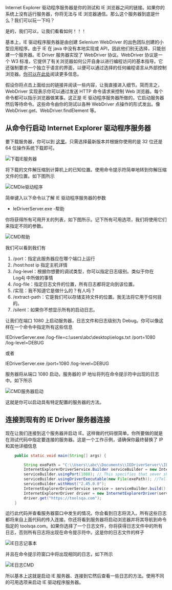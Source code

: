 Internet Explorer 驱动程序服务器是你的测试和 IE 浏览器之间的链接。如果你的系统上没有运行服务器，你将无法与 IE 浏览器通信。那么这个服务器到底是什么？我们可以玩一下吗？

是的，我们可以，让我们看看如何！！！

基本上，IE 驱动程序服务器是由创建 Selenium WebDriver 的出色团队创建的小型应用程序。由于 IE 在 java 中没有本地实现或 API，因此他们别无选择，只能创建一个服务器。IE Driver 服务器实现了 WebDriver 协议。WebDriver 协议是一个 W3 标准，它提供了有关浏览器如何公开自身以进行编程访问的基本指导。它还强制要求一个独立于语言的界面，以便可以通过选择的任何编程语言从外部控制浏览器。[你可以在此处](https://www.w3.org/TR/2015/WD-webdriver-20150921/)阅读更多信息。

假设你将点击上面给出的链接并阅读一些内容，让我直接进入细节。简而言之，WebDriver 实现表示你可以通过发送 HTTP 命令请求来控制 Web 浏览器。每个命令都可以指示浏览器做某事。这正是 IE 驱动程序服务器所做的，它启动服务器然后等待命令。这些命令由你的测试以各种 WebDriver 点操作的形式发出。像 WebDriver.get、WebDriver.findElement 等。

## 从命令行启动 Internet Explorer 驱动程序服务器

要下载服务器，你可以到 [这里](https://selenium-release.storage.googleapis.com/index.html)。只需选择最新版本并根据你使用的是 32 位还是 64 位操作系统下载即可。

![下载IE服务器](https://www.toolsqa.com/gallery/selnium%20webdriver/1.DownloadIEServer.jpg)

将下载的文件解压缩到计算机上的已知位置。使用命令提示符简单地转到你解压缩文件的位置。如下图所示

![CMDIe驱动程序](https://www.toolsqa.com/gallery/selnium%20webdriver/2.CMDIeDriver.jpg)

简单键入以下命令以了解 IE 驱动程序服务器的参数

-   IeDriverServer.exe -帮助

你将获得所有可用开关的列表，如下图所示。记下所有可用选项，我们将使用它们来指定不同的参数。

![CMD帮助](https://www.toolsqa.com/gallery/selnium%20webdriver/3.CMDHelp.jpg)

我们可以看到我们有

1.  /port：指定此服务器应在哪个端口上运行
2.  /host:host ip 指定主机详情
3.  /log-level：根据你想要的调试类型，你可以指定日志级别。类似于你在 Log4j 中所做的事情
4.  /log-file：指定日志文件的位置，所有日志都将定向到该位置。
5.  /实现：我不知道它是做什么的？有人吗？
6.  /extract-path：它是我们可以存储支持文件的位置。我无法将它用于任何目的。
7.  /silent：如果你不想显示所有的启动日志。

让我们在端口 1080 上启动服务器，日志文件和日志级别为 Debug。你可以像这样在一个命令中指定所有这些信息

IEDriverServer.exe /log-file=c:\users\abc\desktop\ielogs.txt /port=1080 /log-level=DEBUG

或者

IEDriverServer.exe /port=1080 /log-level=DEBUG

服务器将从端口 1080 启动，服务器的 IP 地址将列在命令提示符中出现的日志中。如下所示

![CMD服务器启动](https://www.toolsqa.com/gallery/selnium%20webdriver/4.CMDServerStart.jpg)

这就是你可以启动具有特定配置的服务器的方法。

## 连接到现有的 IE Driver 服务器连接

现在让我们连接到这个服务器并启动 IE。这样做的代码很简单。你所要做的就是在测试代码中指定要连接的服务器。这是一个工作示例，请确保你最终替换了 IP 和其他详细信息

```java
	public static void main(String[] args) {

		String exePath = "C:\\Users\\abc\\Documents\\IEDriverServer\\IEDriverServer.exe";
		InternetExplorerDriverService.Builder serviceBuilder = new InternetExplorerDriverService.Builder();
		serviceBuilder.usingPort(1080); // This specifies that sever should start at this port
		serviceBuilder.usingDriverExecutable(new File(exePath)); //Tell it where you server exe is
		serviceBuilder.withHost("2.45.0.0");
		InternetExplorerDriverService service = serviceBuilder.build(); //Create a driver service and pass it to Internet explorer driver instance
		InternetExplorerDriver driver = new InternetExplorerDriver(service);
		driver.get("https://toolsqa.com");
	}
```

运行此代码并查看服务器窗口中发生的情况。你会看到日志将流入。所有这些日志都将来自上面代码的传入连接。你还将看到服务器将启动浏览器并将其导航到命令指定的 toolsqa.com。如果你选择了一个日志文件，你将获得日志文件中的所有日志，否则所有日志将出现在命令提示符中。这是你的日志文件的样子

![IE日志记事本](https://www.toolsqa.com/gallery/selnium%20webdriver/5.IELogsNotepad.jpg)

并且在命令提示符窗口中将出现相同的日志，如下所示

![IE日志CMD](https://www.toolsqa.com/gallery/selnium%20webdriver/6.IELogsCMD.jpg)

所以基本上这就是启动 IE 服务器、连接到它然后查看一些日志的方法。使用不同的可用选项来启动 IE 驱动程序服务器。